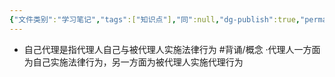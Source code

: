 ```yaml
---
{"文件类别":"学习笔记","tags":["知识点"],"同":null,"dg-publish":true,"permalink":"/学习笔记studyup/知识点cheese/自己代理/","dgPassFrontmatter":true,"noteIcon":"","created":"2024-08-20T16:27:32.682+08:00","updated":"2024-09-11T12:50:10.134+08:00"}
---
```


- 自己代理是指代理人自己与被代理人实施法律行为 #背诵/概念 
·代理人一方面为自己实施法律行为，另一方面为被代理人实施代理行为
